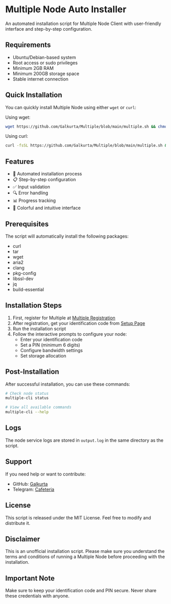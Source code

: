 # Multiple Node Auto Installer

An automated installation script for Multiple Node Client with user-friendly interface and step-by-step configuration.

## Requirements

- Ubuntu/Debian-based system
- Root access or sudo privileges
- Minimum 2GB RAM
- Minimum 200GB storage space
- Stable internet connection

## Quick Installation

You can quickly install Multiple Node using either `wget` or `curl`:

Using wget:

```bash
wget https://github.com/Galkurta/Multiple/blob/main/multiple.sh && chmod +x multiple.sh && sudo ./multiple.sh
```

Using curl:

```bash
curl -fsSL https://github.com/Galkurta/Multiple/blob/main/multiple.sh && chmod +x multiple.sh && sudo ./multiple.sh
```

## Features

- 🚀 Automated installation process
- 📋 Step-by-step configuration
- ✅ Input validation
- 🔍 Error handling
- 📊 Progress tracking
- 🎨 Colorful and intuitive interface

## Prerequisites

The script will automatically install the following packages:

- curl
- tar
- wget
- aria2
- clang
- pkg-config
- libssl-dev
- jq
- build-essential

## Installation Steps

1. First, register for Multiple at [Multiple Registration](https://www.app.multiple.cc/#/signup?inviteCode=7NGqmKFv)
2. After registration, get your identification code from [Setup Page](https://www.app.multiple.cc/#/setup)
3. Run the installation script
4. Follow the interactive prompts to configure your node:
   - Enter your identification code
   - Set a PIN (minimum 6 digits)
   - Configure bandwidth settings
   - Set storage allocation

## Post-Installation

After successful installation, you can use these commands:

```bash
# Check node status
multiple-cli status

# View all available commands
multiple-cli --help
```

## Logs

The node service logs are stored in `output.log` in the same directory as the script.

## Support

If you need help or want to contribute:

- GitHub: [Galkurta](https://github.com/Galkurta)
- Telegram: [Cafeteria](https://t.me/galkurtarchive)

## License

This script is released under the MIT License. Feel free to modify and distribute it.

## Disclaimer

This is an unofficial installation script. Please make sure you understand the terms and conditions of running a Multiple Node before proceeding with the installation.

## Important Note

Make sure to keep your identification code and PIN secure. Never share these credentials with anyone.
